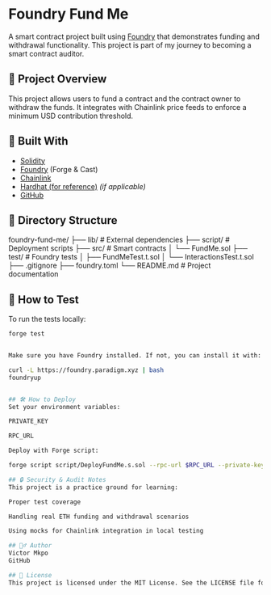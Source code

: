 # Foundry Fund Me

A smart contract project built using [Foundry](https://book.getfoundry.sh/) that demonstrates funding and withdrawal functionality. This project is part of my journey to becoming a smart contract auditor.

## 🚀 Project Overview

This project allows users to fund a contract and the contract owner to withdraw the funds. It integrates with Chainlink price feeds to enforce a minimum USD contribution threshold.

## 🧱 Built With

- [Solidity](https://soliditylang.org/)
- [Foundry](https://book.getfoundry.sh/) (Forge & Cast)
- [Chainlink](https://chain.link/)
- [Hardhat (for reference)](https://hardhat.org/) *(if applicable)*
- [GitHub](https://github.com/)

## 📂 Directory Structure

foundry-fund-me/
├── lib/ # External dependencies
├── script/ # Deployment scripts
├── src/ # Smart contracts
│ └── FundMe.sol
├── test/ # Foundry tests
│ ├── FundMeTest.t.sol
│ └── InteractionsTest.t.sol
├── .gitignore
├── foundry.toml
└── README.md # Project documentation


## 🧪 How to Test

To run the tests locally:

```bash
forge test


Make sure you have Foundry installed. If not, you can install it with:

curl -L https://foundry.paradigm.xyz | bash
foundryup


## 🛠️ How to Deploy
Set your environment variables:

PRIVATE_KEY

RPC_URL

Deploy with Forge script:

forge script script/DeployFundMe.s.sol --rpc-url $RPC_URL --private-key $PRIVATE_KEY --broadcast

## 🔒 Security & Audit Notes
This project is a practice ground for learning:

Proper test coverage

Handling real ETH funding and withdrawal scenarios

Using mocks for Chainlink integration in local testing

## 🙋‍♂️ Author
Victor Mkpo
GitHub

## 📜 License
This project is licensed under the MIT License. See the LICENSE file for details.

